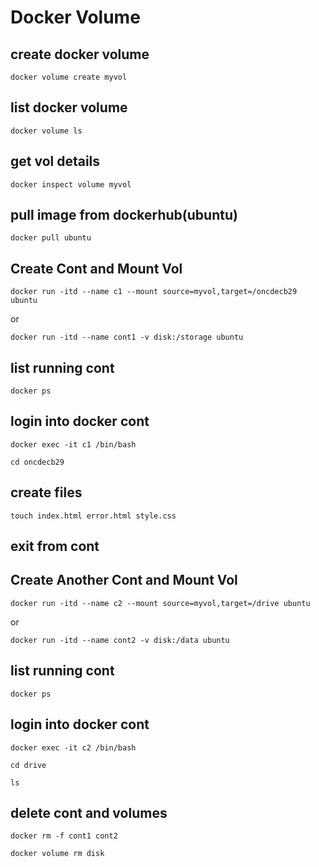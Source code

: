 
# Docker Volume

## create docker volume
````
docker volume create myvol
````

## list docker volume 
````
docker volume ls
````
## get vol details
````
docker inspect volume myvol
````


## pull image from dockerhub(ubuntu)
````
docker pull ubuntu
````
## Create Cont and Mount Vol
````
docker run -itd --name c1 --mount source=myvol,target=/oncdecb29 ubuntu
````
or

````
docker run -itd --name cont1 -v disk:/storage ubuntu
````
## list running cont
````
docker ps
````
## login into docker cont
````
docker exec -it c1 /bin/bash
````
````
cd oncdecb29
````
## create files
````
touch index.html error.html style.css
````
## exit from cont

## Create Another Cont and Mount Vol
````
docker run -itd --name c2 --mount source=myvol,target=/drive ubuntu
````
or 
````
docker run -itd --name cont2 -v disk:/data ubuntu
````
## list running cont
````
docker ps
````
## login into docker cont
````
docker exec -it c2 /bin/bash
````
````
cd drive
````
````
ls
````
## delete cont and volumes

````
docker rm -f cont1 cont2
````

````
docker volume rm disk
````


